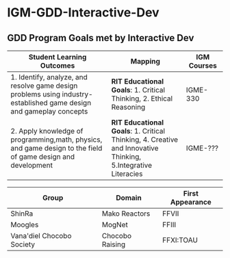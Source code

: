 # IGM-GDD-Interactive-Dev

## GDD Program Goals met by Interactive Dev


Student Learning Outcomes | Mapping | IGM Courses
--- | --- | ---
1. Identify, analyze, and resolve game design problems using industry- established game design and gameplay concepts | **RIT Educational Goals**: 1. Critical Thinking, 2. Ethical Reasoning | IGME-330
2. Apply knowledge of programming,math, physics, and game design to the field of game design and development | **RIT Educational Goals**: 1. Critical Thinking, 4. Creative and Innovative Thinking, 5.Integrative Literacies | IGME-???





Group                     | Domain          | First Appearance
------------------------- | --------------- | ----------------
ShinRa                    | Mako Reactors   | FFVII
Moogles                   | MogNet          | FFIII
Vana'diel Chocobo Society | Chocobo Raising | FFXI:TOAU

